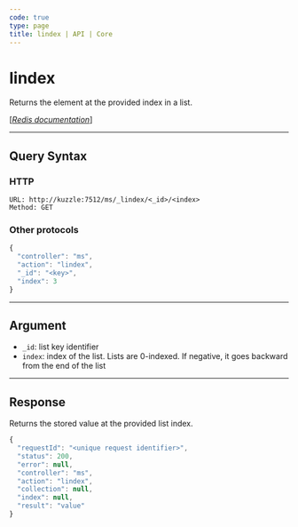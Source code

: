 ```yaml
---
code: true
type: page
title: lindex | API | Core
---
```


# lindex



Returns the element at the provided index in a list.

[[_Redis documentation_]](https://redis.io/commands/lindex)

---

## Query Syntax

### HTTP

```http
URL: http://kuzzle:7512/ms/_lindex/<_id>/<index>
Method: GET
```

### Other protocols

```js
{
  "controller": "ms",
  "action": "lindex",
  "_id": "<key>",
  "index": 3
}
```

---

## Argument

- `_id`: list key identifier
- `index`: index of the list. Lists are 0-indexed. If negative, it goes backward from the end of the list

---

## Response

Returns the stored value at the provided list index.

```js
{
  "requestId": "<unique request identifier>",
  "status": 200,
  "error": null,
  "controller": "ms",
  "action": "lindex",
  "collection": null,
  "index": null,
  "result": "value"
}
```

